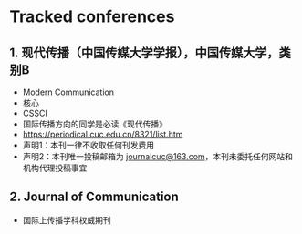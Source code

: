 # Tracked conferences
## 1. 现代传播（中国传媒大学学报），中国传媒大学，类别B
* Modern Communication
* 核心
* CSSCI
* 国际传播方向的同学是必读《现代传播》
* https://periodical.cuc.edu.cn/8321/list.htm
* 声明1：本刊一律不收取任何刊发费用
* 声明2：本刊唯一投稿邮箱为 journalcuc@163.com，本刊未委托任何网站和机构代理投稿事宜

## 2. Journal of Communication
* 国际上传播学科权威期刊